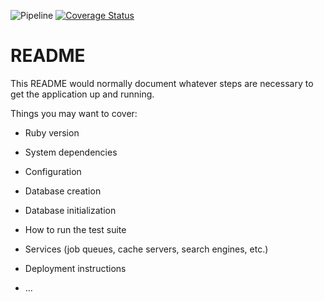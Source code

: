 ![Pipeline](https://github.com/IgorAugst/esi_2023/actions/workflows/pipeline.yml/badge.svg)
[![Coverage Status](https://coveralls.io/repos/github/IgorAugst/esi_2023/badge.svg?branch=main)](https://coveralls.io/github/IgorAugst/esi_2023?branch=main)


# README

This README would normally document whatever steps are necessary to get the
application up and running.

Things you may want to cover:

* Ruby version

* System dependencies

* Configuration

* Database creation

* Database initialization

* How to run the test suite

* Services (job queues, cache servers, search engines, etc.)

* Deployment instructions

* ...
